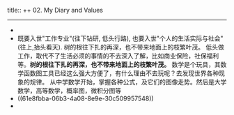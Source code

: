 title:: ++ 02. My Diary and Values

- ---
-
- 既要入世"工作专业"(往下钻研, 低头行路), 也要入世"个人的生活实际与社会"(往上,抬头看天). 树的根往下扎的再深，也不带来地面上的枝繁叶茂。
  低头做工作，取代不了生活必须的事情的不去深入了解，比如商业保险，社保福利等。**树的根往下扎的再深，也不带来地面上的枝繁叶茂。**
  数学是个玩具，其数学函数图工具已经这么强大方便了，有什么理由不去玩呢？去发现世界各种现象的规律。 从中学数学开始，掌握各种公式，及它们的图像走势。然后是大学数学，高等数学，概率图，微积分图等
- ((61e8fbba-06b3-4a08-8e9e-30c509957548))
-